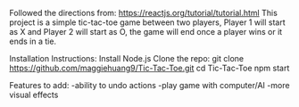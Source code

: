Followed the directions from: https://reactjs.org/tutorial/tutorial.html
This project is a simple tic-tac-toe game between two players, 
Player 1 will start as X and Player 2 will start as O, the game will end once a player wins or it ends in a tie.

Installation Instructions:
Install Node.js
Clone the repo:
git clone https://github.com/maggiehuang9/Tic-Tac-Toe.git
cd Tic-Tac-Toe
npm start

Features to add: 
-ability to undo actions
-play game with computer/AI
-more visual effects



